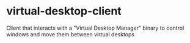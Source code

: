 # virtual-desktop-client
Client that interacts with a "Virtual Desktop Manager" binary to control windows and move them between virtual desktops
